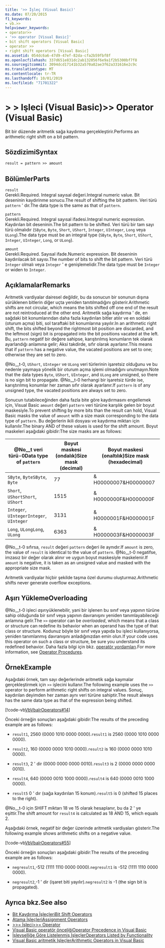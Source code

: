 ```yaml
---
title: '>> İşleç (Visual Basic)'
ms.date: 07/20/2015
f1_keywords:
- vb.>>
helpviewer_keywords:
- operator>>
- '>> operator [Visual Basic]'
- bit shift operators [Visual Basic]
- operator >>
- right shift operators [Visual Basic]
ms.assetid: 054dc6a6-47d9-47ef-82da-cfa2b59fbf8f
ms.openlocfilehash: 337d651e831dc2ab132056f6e9a1f2b5300bf7f8
ms.sourcegitcommit: 3094dcd17141b32a570a82ae3f62a331616e2c9c
ms.translationtype: MT
ms.contentlocale: tr-TR
ms.lasthandoff: 10/01/2019
ms.locfileid: "71701322"
---
```

# <a name="-operator-visual-basic"></a><span data-ttu-id="44266-102">> > Işleci (Visual Basic)</span><span class="sxs-lookup"><span data-stu-id="44266-102">>> Operator (Visual Basic)</span></span>
<span data-ttu-id="44266-103">Bit bir düzende aritmetik sağa kaydırma gerçekleştirir.</span><span class="sxs-lookup"><span data-stu-id="44266-103">Performs an arithmetic right shift on a bit pattern.</span></span>  
  
## <a name="syntax"></a><span data-ttu-id="44266-104">Sözdizimi</span><span class="sxs-lookup"><span data-stu-id="44266-104">Syntax</span></span>  
  
```vb  
result = pattern >> amount  
```  
  
## <a name="parts"></a><span data-ttu-id="44266-105">Bölümler</span><span class="sxs-lookup"><span data-stu-id="44266-105">Parts</span></span>  
 `result`  
 <span data-ttu-id="44266-106">Gerekli.</span><span class="sxs-lookup"><span data-stu-id="44266-106">Required.</span></span> <span data-ttu-id="44266-107">Integral sayısal değeri.</span><span class="sxs-lookup"><span data-stu-id="44266-107">Integral numeric value.</span></span> <span data-ttu-id="44266-108">Bit deseninin kaydırinme sonucu.</span><span class="sxs-lookup"><span data-stu-id="44266-108">The result of shifting the bit pattern.</span></span> <span data-ttu-id="44266-109">Veri türü `pattern` ' dır.</span><span class="sxs-lookup"><span data-stu-id="44266-109">The data type is the same as that of `pattern`.</span></span>  
  
 `pattern`  
 <span data-ttu-id="44266-110">Gerekli.</span><span class="sxs-lookup"><span data-stu-id="44266-110">Required.</span></span> <span data-ttu-id="44266-111">Integral sayısal ifadesi.</span><span class="sxs-lookup"><span data-stu-id="44266-111">Integral numeric expression.</span></span> <span data-ttu-id="44266-112">Kaydırılan bit deseninin.</span><span class="sxs-lookup"><span data-stu-id="44266-112">The bit pattern to be shifted.</span></span> <span data-ttu-id="44266-113">Veri türü bir tam sayı türü olmalıdır (`SByte`, `Byte`, `Short`, `UShort`, `Integer`, `UInteger`, `Long` veya `ULong`).</span><span class="sxs-lookup"><span data-stu-id="44266-113">The data type must be an integral type (`SByte`, `Byte`, `Short`, `UShort`, `Integer`, `UInteger`, `Long`, or `ULong`).</span></span>  
  
 `amount`  
 <span data-ttu-id="44266-114">Gerekli.</span><span class="sxs-lookup"><span data-stu-id="44266-114">Required.</span></span> <span data-ttu-id="44266-115">Sayısal ifade.</span><span class="sxs-lookup"><span data-stu-id="44266-115">Numeric expression.</span></span> <span data-ttu-id="44266-116">Bit deseninin kaydırılacak bit sayısı.</span><span class="sxs-lookup"><span data-stu-id="44266-116">The number of bits to shift the bit pattern.</span></span> <span data-ttu-id="44266-117">Veri türü `Integer` olmalı veya `Integer` ' e genişlemelidir.</span><span class="sxs-lookup"><span data-stu-id="44266-117">The data type must be `Integer` or widen to `Integer`.</span></span>  
  
## <a name="remarks"></a><span data-ttu-id="44266-118">Açıklamalar</span><span class="sxs-lookup"><span data-stu-id="44266-118">Remarks</span></span>  
 <span data-ttu-id="44266-119">Aritmetik vardiyalar dairesel değildir, bu da sonucun bir sonunun dışına sürüklenen bitlerin diğer uçta yeniden tanıtılmadığını gösterir.</span><span class="sxs-lookup"><span data-stu-id="44266-119">Arithmetic shifts are not circular, which means the bits shifted off one end of the result are not reintroduced at the other end.</span></span> <span data-ttu-id="44266-120">Aritmetik sağa kaydırma ' de, en sağdaki bit konumlarından daha fazla kaydırılan bitler atılır ve en soldaki (oturum açma) biti, sol taraftaki bit konumlarına yayılır.</span><span class="sxs-lookup"><span data-stu-id="44266-120">In an arithmetic right shift, the bits shifted beyond the rightmost bit position are discarded, and the leftmost (sign) bit is propagated into the bit positions vacated at the left.</span></span> <span data-ttu-id="44266-121">Bu, `pattern` negatif bir değere sahipse, karıştırılmış konumların tek olarak ayarlandığı anlamına gelir; Aksi takdirde, sıfır olarak ayarlanır.</span><span class="sxs-lookup"><span data-stu-id="44266-121">This means that if `pattern` has a negative value, the vacated positions are set to one; otherwise they are set to zero.</span></span>  
  
 <span data-ttu-id="44266-122">@No__t-0, `UShort`, `UInteger` ve `ULong` veri türlerinin işaretsiz olduğunu ve bu nedenle yaymaya yönelik bir oturum açma işlemi olmadığını unutmayın.</span><span class="sxs-lookup"><span data-stu-id="44266-122">Note that the data types `Byte`, `UShort`, `UInteger`, and `ULong` are unsigned, so there is no sign bit to propagate.</span></span> <span data-ttu-id="44266-123">@No__t-0 herhangi bir işaretsiz türde ise, karıştırılmış konumlar her zaman sıfır olarak ayarlanır.</span><span class="sxs-lookup"><span data-stu-id="44266-123">If `pattern` is of any unsigned type, the vacated positions are always set to zero.</span></span>  
  
 <span data-ttu-id="44266-124">Sonucun tutabileceğinden daha fazla bite göre kaydırmasını engellemek için, Visual Basic `amount` değeri `pattern` veri türüne karşılık gelen bir boyut maskesiyle.</span><span class="sxs-lookup"><span data-stu-id="44266-124">To prevent shifting by more bits than the result can hold, Visual Basic masks the value of `amount` with a size mask corresponding to the data type of `pattern`.</span></span> <span data-ttu-id="44266-125">Bu değerlerin ikili dosyası ve kaydırma miktarı için kullanılır.</span><span class="sxs-lookup"><span data-stu-id="44266-125">The binary AND of these values is used for the shift amount.</span></span> <span data-ttu-id="44266-126">Boyut maskeleri aşağıdaki gibidir:</span><span class="sxs-lookup"><span data-stu-id="44266-126">The size masks are as follows:</span></span>  
  
|<span data-ttu-id="44266-127">@No__t veri türü-0</span><span class="sxs-lookup"><span data-stu-id="44266-127">Data type of `pattern`</span></span>|<span data-ttu-id="44266-128">Boyut maskesi (ondalık)</span><span class="sxs-lookup"><span data-stu-id="44266-128">Size mask (decimal)</span></span>|<span data-ttu-id="44266-129">Boyut maskesi (onaltılık)</span><span class="sxs-lookup"><span data-stu-id="44266-129">Size mask (hexadecimal)</span></span>|  
|----------------------------|---------------------------|-------------------------------|  
|<span data-ttu-id="44266-130">`SByte`, `Byte`</span><span class="sxs-lookup"><span data-stu-id="44266-130">`SByte`, `Byte`</span></span>|<span data-ttu-id="44266-131">7</span><span class="sxs-lookup"><span data-stu-id="44266-131">7</span></span>|<span data-ttu-id="44266-132">& H00000007</span><span class="sxs-lookup"><span data-stu-id="44266-132">&H00000007</span></span>|  
|<span data-ttu-id="44266-133">`Short`, `UShort`</span><span class="sxs-lookup"><span data-stu-id="44266-133">`Short`, `UShort`</span></span>|<span data-ttu-id="44266-134">15</span><span class="sxs-lookup"><span data-stu-id="44266-134">15</span></span>|<span data-ttu-id="44266-135">& H0000000F</span><span class="sxs-lookup"><span data-stu-id="44266-135">&H0000000F</span></span>|  
|<span data-ttu-id="44266-136">`Integer`, `UInteger`</span><span class="sxs-lookup"><span data-stu-id="44266-136">`Integer`, `UInteger`</span></span>|<span data-ttu-id="44266-137">31</span><span class="sxs-lookup"><span data-stu-id="44266-137">31</span></span>|<span data-ttu-id="44266-138">& H0000001F</span><span class="sxs-lookup"><span data-stu-id="44266-138">&H0000001F</span></span>|  
|<span data-ttu-id="44266-139">`Long`, `ULong`</span><span class="sxs-lookup"><span data-stu-id="44266-139">`Long`, `ULong`</span></span>|<span data-ttu-id="44266-140">63</span><span class="sxs-lookup"><span data-stu-id="44266-140">63</span></span>|<span data-ttu-id="44266-141">& H0000003F</span><span class="sxs-lookup"><span data-stu-id="44266-141">&H0000003F</span></span>|  
  
 <span data-ttu-id="44266-142">@No__t-0 sıfırsa, `result` değeri `pattern` değeri ile aynıdır.</span><span class="sxs-lookup"><span data-stu-id="44266-142">If `amount` is zero, the value of `result` is identical to the value of `pattern`.</span></span> <span data-ttu-id="44266-143">@No__t-0 negatifse, imzasız bir değer olarak alınır ve uygun boyut maskesiyle maskelenir.</span><span class="sxs-lookup"><span data-stu-id="44266-143">If `amount` is negative, it is taken as an unsigned value and masked with the appropriate size mask.</span></span>  
  
 <span data-ttu-id="44266-144">Aritmetik vardiyalar hiçbir şekilde taşma özel durumu oluşturmaz.</span><span class="sxs-lookup"><span data-stu-id="44266-144">Arithmetic shifts never generate overflow exceptions.</span></span>  
  
## <a name="overloading"></a><span data-ttu-id="44266-145">Aşırı Yükleme</span><span class="sxs-lookup"><span data-stu-id="44266-145">Overloading</span></span>  
 <span data-ttu-id="44266-146">@No__t-0 işleci *aşırı*yüklenebilir, yani bir işlenen bu sınıf veya yapının türüne sahip olduğunda bir sınıf veya yapının davranışını yeniden tanımlayabileceği anlamına gelir.</span><span class="sxs-lookup"><span data-stu-id="44266-146">The `>>` operator can be *overloaded*, which means that a class or structure can redefine its behavior when an operand has the type of that class or structure.</span></span> <span data-ttu-id="44266-147">Kodunuz böyle bir sınıf veya yapıda bu işleci kullanıyorsa, yeniden tanımlanmış davranışını anladığınızdan emin olun.</span><span class="sxs-lookup"><span data-stu-id="44266-147">If your code uses this operator on such a class or structure, be sure you understand its redefined behavior.</span></span> <span data-ttu-id="44266-148">Daha fazla bilgi için bkz. [operatör yordamları](../../../visual-basic/programming-guide/language-features/procedures/operator-procedures.md).</span><span class="sxs-lookup"><span data-stu-id="44266-148">For more information, see [Operator Procedures](../../../visual-basic/programming-guide/language-features/procedures/operator-procedures.md).</span></span>  
  
## <a name="example"></a><span data-ttu-id="44266-149">Örnek</span><span class="sxs-lookup"><span data-stu-id="44266-149">Example</span></span>  
 <span data-ttu-id="44266-150">Aşağıdaki örnek, tam sayı değerlerinde aritmetik sağa kaymalar gerçekleştirmek için `>>` işlecini kullanır.</span><span class="sxs-lookup"><span data-stu-id="44266-150">The following example uses the `>>` operator to perform arithmetic right shifts on integral values.</span></span> <span data-ttu-id="44266-151">Sonuç, kaydırılan deyimden her zaman aynı veri türüne sahiptir.</span><span class="sxs-lookup"><span data-stu-id="44266-151">The result always has the same data type as that of the expression being shifted.</span></span>  
  
 [!code-vb[VbVbalrOperators#14](~/samples/snippets/visualbasic/VS_Snippets_VBCSharp/VbVbalrOperators/VB/Class1.vb#14)]  
  
 <span data-ttu-id="44266-152">Önceki örneğin sonuçları aşağıdaki gibidir:</span><span class="sxs-lookup"><span data-stu-id="44266-152">The results of the preceding example are as follows:</span></span>  
  
- <span data-ttu-id="44266-153">`result1`, 2560 (0000 1010 0000 0000).</span><span class="sxs-lookup"><span data-stu-id="44266-153">`result1` is 2560 (0000 1010 0000 0000).</span></span>  
  
- <span data-ttu-id="44266-154">`result2`, 160 (0000 0000 1010 0000).</span><span class="sxs-lookup"><span data-stu-id="44266-154">`result2` is 160 (0000 0000 1010 0000).</span></span>  
  
- <span data-ttu-id="44266-155">`result3`, 2 ' dir (0000 0000 0000 0010).</span><span class="sxs-lookup"><span data-stu-id="44266-155">`result3` is 2 (0000 0000 0000 0010).</span></span>  
  
- <span data-ttu-id="44266-156">`result4`, 640 (0000 0010 1000 0000).</span><span class="sxs-lookup"><span data-stu-id="44266-156">`result4` is 640 (0000 0010 1000 0000).</span></span>  
  
- <span data-ttu-id="44266-157">`result5` 0 ' dır (sağa kaydırılan 15 konum).</span><span class="sxs-lookup"><span data-stu-id="44266-157">`result5` is 0 (shifted 15 places to the right).</span></span>  
  
 <span data-ttu-id="44266-158">@No__t-0 için SHIFT miktarı 18 ve 15 olarak hesaplanır, bu da 2 ' ye eşittir.</span><span class="sxs-lookup"><span data-stu-id="44266-158">The shift amount for `result4` is calculated as 18 AND 15, which equals 2.</span></span>  
  
 <span data-ttu-id="44266-159">Aşağıdaki örnek, negatif bir değer üzerinde aritmetik vardiyaları gösterir.</span><span class="sxs-lookup"><span data-stu-id="44266-159">The following example shows arithmetic shifts on a negative value.</span></span>  
  
 [!code-vb[VbVbalrOperators#55](~/samples/snippets/visualbasic/VS_Snippets_VBCSharp/VbVbalrOperators/VB/Class1.vb#55)]  
  
 <span data-ttu-id="44266-160">Önceki örneğin sonuçları aşağıdaki gibidir:</span><span class="sxs-lookup"><span data-stu-id="44266-160">The results of the preceding example are as follows:</span></span>  
  
- <span data-ttu-id="44266-161">`negresult1`,-512 (1111 1110 0000 0000).</span><span class="sxs-lookup"><span data-stu-id="44266-161">`negresult1` is -512 (1111 1110 0000 0000).</span></span>  
  
- <span data-ttu-id="44266-162">`negresult2`,-1 ' dir (işaret biti yayılır).</span><span class="sxs-lookup"><span data-stu-id="44266-162">`negresult2` is -1 (the sign bit is propagated).</span></span>  
  
## <a name="see-also"></a><span data-ttu-id="44266-163">Ayrıca bkz.</span><span class="sxs-lookup"><span data-stu-id="44266-163">See also</span></span>

- [<span data-ttu-id="44266-164">Bit Kaydırma İşleçleri</span><span class="sxs-lookup"><span data-stu-id="44266-164">Bit Shift Operators</span></span>](../../../visual-basic/language-reference/operators/bit-shift-operators.md)
- [<span data-ttu-id="44266-165">Atama İşleçleri</span><span class="sxs-lookup"><span data-stu-id="44266-165">Assignment Operators</span></span>](../../../visual-basic/language-reference/operators/assignment-operators.md)
- [<span data-ttu-id="44266-166">>>= İşleci</span><span class="sxs-lookup"><span data-stu-id="44266-166">>>= Operator</span></span>](../../../visual-basic/language-reference/operators/right-shift-assignment-operator.md)
- [<span data-ttu-id="44266-167">Visual Basic operatör önceliği</span><span class="sxs-lookup"><span data-stu-id="44266-167">Operator Precedence in Visual Basic</span></span>](../../../visual-basic/language-reference/operators/operator-precedence.md)
- [<span data-ttu-id="44266-168">İşlevselliğe Göre Listelenmiş İşleçler</span><span class="sxs-lookup"><span data-stu-id="44266-168">Operators Listed by Functionality</span></span>](../../../visual-basic/language-reference/operators/operators-listed-by-functionality.md)
- [<span data-ttu-id="44266-169">Visual Basic aritmetik Işleçler</span><span class="sxs-lookup"><span data-stu-id="44266-169">Arithmetic Operators in Visual Basic</span></span>](../../../visual-basic/programming-guide/language-features/operators-and-expressions/arithmetic-operators.md)
